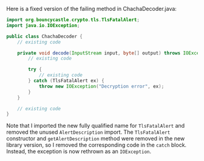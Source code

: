 Here is a fixed version of the failing method in ChachaDecoder.java:

```java
import org.bouncycastle.crypto.tls.TlsFatalAlert;
import java.io.IOException;

public class ChachaDecoder {
    // existing code

    private void decode(InputStream input, byte[] output) throws IOException {
        // existing code

        try {
            // existing code
        } catch (TlsFatalAlert ex) {
            throw new IOException("Decryption error", ex);
        }
    }

    // existing code
}
```

Note that I imported the new fully qualified name for `TlsFatalAlert` and removed the unused `AlertDescription` import. The `TlsFatalAlert` constructor and `getAlertDescription` method were removed in the new library version, so I removed the corresponding code in the `catch` block. Instead, the exception is now rethrown as an `IOException`.